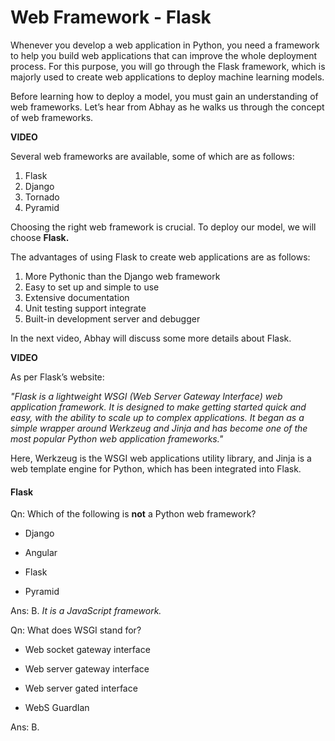 # Web Framework - Flask

Whenever you develop a web application in Python, you need a framework to help you build web applications that can improve the whole deployment process. For this purpose, you will go through the Flask framework, which is majorly used to create web applications to deploy machine learning models.

Before learning how to deploy a model, you must gain an understanding of web frameworks. Let’s hear from Abhay as he walks us through the concept of web frameworks.

**VIDEO**

Several web frameworks are available, some of which are as follows:

1.  Flask
2.  Django
3.  Tornado
4.  Pyramid

Choosing the right web framework is crucial. To deploy our model, we will choose **Flask.** 

The advantages of using Flask to create web applications are as follows:

1.  More Pythonic than the Django web framework
2.  Easy to set up and simple to use
3.  Extensive documentation
4.  Unit testing support integrate
5.  Built-in development server and debugger
  
In the next video, Abhay will discuss some more details about Flask.

**VIDEO**

As per Flask’s website:

*"Flask is a lightweight WSGI (Web Server Gateway Interface) web application framework. It is designed to make getting started quick and easy, with the ability to scale up to complex applications. It began as a simple wrapper around Werkzeug and Jinja and has become one of the most popular Python web application frameworks."*

Here, Werkzeug is the WSGI web applications utility library, and Jinja is a web template engine for Python, which has been integrated into Flask.

#### Flask

Qn: Which of the following is **not** a Python web framework?

- Django

- Angular

- Flask

- Pyramid

Ans: B. *It is a JavaScript framework.*

Qn: What does WSGI stand for?

- Web socket gateway interface 

- Web server gateway interface

- Web server gated interface

- WebS GuardIan

Ans: B.